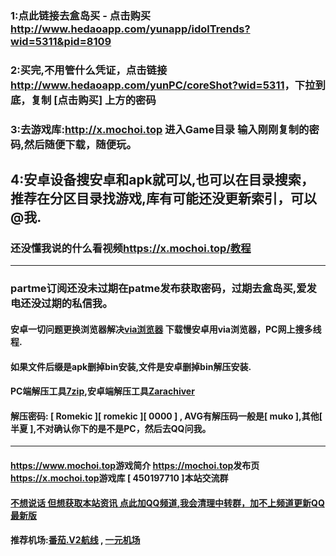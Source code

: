 ### 1:点此链接去盒岛买 - 点击购买 <http://www.hedaoapp.com/yunapp/idolTrends?wid=5311&pid=8109>
### 2:买完,不用管什么凭证，点击链接<http://www.hedaoapp.com/yunPC/coreShot?wid=5311>，下拉到底，复制 [点击购买] 上方的密码
### 3:去游戏库:<http://x.mochoi.top>  进入Game目录 输入刚刚复制的密码,然后随便下载，随便玩。
## 4:安卓设备搜安卓和apk就可以,也可以在目录搜索，推荐在分区目录找游戏,库有可能还没更新索引，可以@我.
### 还没懂我说的什么看视频<https://x.mochoi.top/教程>
***
### partme订阅还没未过期在patme发布获取密码，过期去盒岛买,爱发电还没过期的私信我。
#### 安卓一切问题更换浏览器解决[via浏览器](https://viayoo.com/zh-cn) 下载慢安卓用via浏览器，PC网上搜多线程.
#### 如果文件后缀是apk删掉bin安装,文件是安卓删掉bin解压安装.
#### PC端解压工具[7zip](https://experiments-alicdn.sparanoid.net/7z/7z2201-x64.exe),安卓端解压工具[Zarachiver](https://x.mochoi.top/教程/安装包)
#### 解压密码: [ Romekic ][ romekic ][ 0000 ] , AVG有解压码一般是[ muko ],其他[ 半夏 ],不对确认你下的是不是PC，然后去QQ问我。
***
#### <https://www.mochoi.top>游戏简介 <https://mochoi.top>发布页 <https://x.mochoi.top>游戏库 [ 450197710 ]本站交流群
#### [不想说话 但想获取本站资讯 点此加QQ频道,我会清理中转群，加不上频道更新QQ最新版](https://pd.qq.com/s/84ljkq53i)
#### 推荐机场:[番茄.V2航线](https://fanqiev2.work/auth/register?code=pFLT)  ,  [一元机场](https://xn--4gq62f52gdss.com/#/register?code=KZXciMqn)
